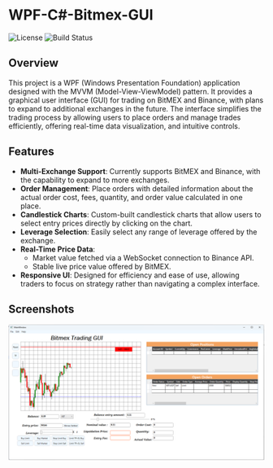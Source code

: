 # WPF-C#-Bitmex-GUI 
 
![License](https://img.shields.io/badge/license-MIT-blue.svg)
![Build Status](https://img.shields.io/badge/build-passing-brightgreen.svg)

## Overview

This project is a WPF (Windows Presentation Foundation) application designed with the MVVM (Model-View-ViewModel) pattern. It provides a graphical user interface (GUI) for trading on BitMEX and Binance, with plans to expand to additional exchanges in the future. The interface simplifies the trading process by allowing users to place orders and manage trades efficiently, offering real-time data visualization, and intuitive controls.

## Features

- **Multi-Exchange Support**: Currently supports BitMEX and Binance, with the capability to expand to more exchanges.
- **Order Management**: Place orders with detailed information about the actual order cost, fees, quantity, and order value calculated in one place.
- **Candlestick Charts**: Custom-built candlestick charts that allow users to select entry prices directly by clicking on the chart.
- **Leverage Selection**: Easily select any range of leverage offered by the exchange.
- **Real-Time Price Data**: 
  - Market value fetched via a WebSocket connection to Binance API.
  - Stable live price value offered by BitMEX.
- **Responsive UI**: Designed for efficiency and ease of use, allowing traders to focus on strategy rather than navigating a complex interface.

## Screenshots

![Image Description](https://raw.githubusercontent.com/DSun91/WPF-Bitmex-GUI/main/BitmexGUI/Views/MainView.png)

 

